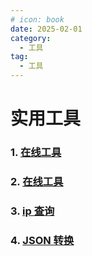 ```yaml
---
# icon: book
date: 2025-02-01
category:
  - 工具
tag:
  - 工具
---
```


# 实用工具

### 1. [在线工具](https://tool.lu/)

### 2. [在线工具](https://www.toolnb.com/)

### 3. [ip 查询](https://tool.chinaz.com/)

### 4. [JSON 转换](https://www.json.cn/)
